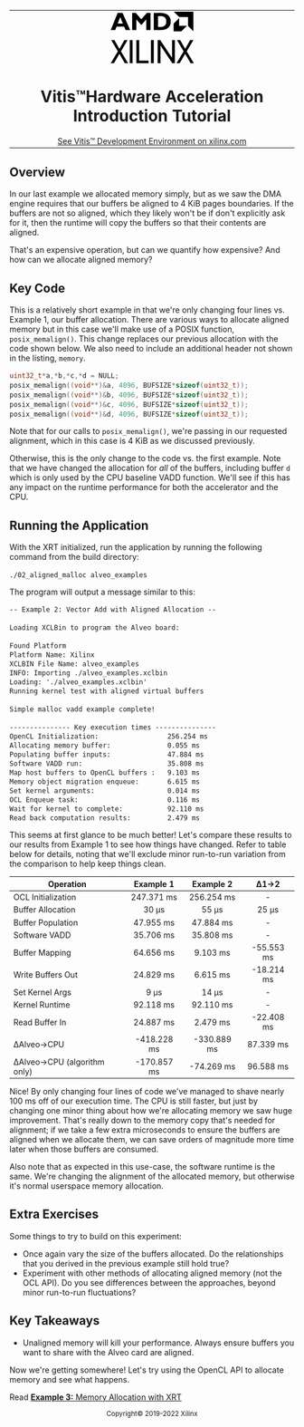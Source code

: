 <table class="sphinxhide" width="100%">
 <tr width="100%">
    <td align="center"><img src="https://raw.githubusercontent.com/Xilinx/Image-Collateral/main/xilinx-logo.png" width="30%"/><h1>Vitis™Hardware Acceleration Introduction Tutorial</h1>
    <a href="https://www.xilinx.com/products/design-tools/vitis.html">See Vitis™ Development Environment on xilinx.com</a>
    </td>
 </tr>
</table>

## Overview

In our last example we allocated memory simply, but as we saw the DMA engine requires that our buffers be
aligned to 4 KiB pages boundaries.  If the buffers are not so aligned, which they likely won't be if don't
explicitly ask for it, then the runtime will copy the buffers so that their contents are aligned.

That's an expensive operation, but can we quantify how expensive?  And how can we allocate aligned memory?

## Key Code

This is a relatively short example in that we're only changing four lines vs. Example 1, our buffer
allocation.  There are various ways to allocate aligned memory but in this case we'll make use of a POSIX
function, `posix_memalign()`.   This change replaces our previous allocation with the code shown below.
We also need to include an additional header not shown in the listing, `memory`.

```cpp
uint32_t*a,*b,*c,*d = NULL;
posix_memalign((void**)&a, 4096, BUFSIZE*sizeof(uint32_t));
posix_memalign((void**)&b, 4096, BUFSIZE*sizeof(uint32_t));
posix_memalign((void**)&c, 4096, BUFSIZE*sizeof(uint32_t));
posix_memalign((void**)&d, 4096, BUFSIZE*sizeof(uint32_t));
```

Note that for our calls to `posix_memalign()`, we're passing in our requested alignment, which in this case
is 4 KiB as we discussed previously.

Otherwise, this is the only change to the code vs. the first example.  Note that we have changed the allocation for _all_ of the buffers, including buffer `d` which is only used by the CPU baseline VADD function.  We'll see if this has any impact on the runtime performance for both the accelerator and the CPU.

## Running the Application


With the XRT initialized, run the application by running the following command from the build directory:

`./02_aligned_malloc alveo_examples`

The program will output a message similar to this:

```
-- Example 2: Vector Add with Aligned Allocation --

Loading XCLBin to program the Alveo board:

Found Platform
Platform Name: Xilinx
XCLBIN File Name: alveo_examples
INFO: Importing ./alveo_examples.xclbin
Loading: './alveo_examples.xclbin'
Running kernel test with aligned virtual buffers

Simple malloc vadd example complete!

--------------- Key execution times ---------------
OpenCL Initialization:                 256.254 ms
Allocating memory buffer:              0.055 ms
Populating buffer inputs:              47.884 ms
Software VADD run:                     35.808 ms
Map host buffers to OpenCL buffers :   9.103 ms
Memory object migration enqueue:       6.615 ms
Set kernel arguments:                  0.014 ms
OCL Enqueue task:                      0.116 ms
Wait for kernel to complete:           92.110 ms
Read back computation results:         2.479 ms
```

This seems at first glance to be much better!  Let's compare these results to our results from Example 1 to see how things have changed.  Refer to table below for details, noting that we'll exclude minor run-to-run variation from the comparison to help keep things clean.

| Operation                              |  Example 1  |  Example 2  | &Delta;1&rarr;2 |
| -------------------------------------- | :---------: | :---------: | :-------------: |
| OCL Initialization                     | 247.371 ms  | 256.254 ms  |        -        |
| Buffer Allocation                      | 30 &micro;s | 55 &micro;s |   25 &micro;s   |
| Buffer Population                      |  47.955 ms  |  47.884 ms  |        -        |
| Software VADD                          |  35.706 ms  |  35.808 ms  |        -        |
| Buffer Mapping                         |  64.656 ms  |  9.103 ms   |   -55.553 ms    |
| Write Buffers Out                      |  24.829 ms  |  6.615 ms   |   -18.214 ms    |
| Set Kernel Args                        | 9 &micro;s  | 14 &micro;s |        -        |
| Kernel Runtime                         |  92.118 ms  |  92.110 ms  |        -        |
| Read Buffer In                         |  24.887 ms  |  2.479 ms   |   -22.408 ms    |
| &Delta;Alveo&rarr;CPU                  | -418.228 ms | -330.889 ms |    87.339 ms    |
| &Delta;Alveo&rarr;CPU (algorithm only) | -170.857 ms | -74.269 ms  |    96.588 ms    |


Nice!  By only changing four lines of code we've managed to shave nearly 100 ms off of our execution time.
The CPU is still faster, but just by changing one minor thing about how we're allocating memory we saw huge
improvement.  That's really down to the memory copy that's needed for alignment;  if we take a few extra
microseconds to ensure the buffers are aligned when we allocate them, we can save orders of magnitude more
time later when those buffers are consumed.

Also note that as expected in this use-case, the software runtime is the same.  We're changing the alignment
of the allocated memory, but otherwise it's normal userspace memory allocation.

## Extra Exercises

Some things to try to build on this experiment:

- Once again vary the size of the buffers allocated.  Do the relationships that you derived in the previous
  example still hold true?
- Experiment with other methods of allocating aligned memory (not the OCL API).  Do you see differences
  between the approaches, beyond minor run-to-run fluctuations?

## Key Takeaways

- Unaligned memory will kill your performance.  Always ensure buffers you want to share with the Alveo card
  are aligned.

Now we're getting somewhere!  Let's try using the OpenCL API to allocate memory and see what happens.

Read [**Example 3:** Memory Allocation with XRT](./03-xrt-memory-allocation.md)

<p align="center"><sup>Copyright&copy; 2019-2022 Xilinx</sup></p>
